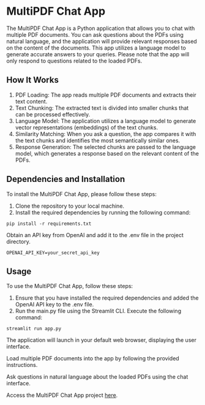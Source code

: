 <!DOCTYPE html>
<html>

<head>
    <meta charset="UTF-8">
    <title>Chat with PDFs App</title>
</head>

<body>
    <h1>MultiPDF Chat App</h1>
    <p>The MultiPDF Chat App is a Python application that allows you to chat with multiple PDF documents. You can ask questions about the PDFs using natural language, and the application will provide relevant responses based on the content of the documents. This app utilizes a language model to generate accurate answers to your queries. Please note that the app will only respond to questions related to the loaded PDFs.</p>

<h2>How It Works</h2>
    

<ol>
        <li>PDF Loading: The app reads multiple PDF documents and extracts their text content.</li>
        <li>Text Chunking: The extracted text is divided into smaller chunks that can be processed effectively.</li>
        <li>Language Model: The application utilizes a language model to generate vector representations (embeddings) of the text chunks.</li>
        <li>Similarity Matching: When you ask a question, the app compares it with the text chunks and identifies the most semantically similar ones.</li>
        <li>Response Generation: The selected chunks are passed to the language model, which generates a response based on the relevant content of the PDFs.</li>
</ol>

<h2>Dependencies and Installation</h2>
<p>To install the MultiPDF Chat App, please follow these steps:</p>

<ol>
        <li>Clone the repository to your local machine.</li>
        <li>Install the required dependencies by running the following command:</li>
</ol>

<pre><code>pip install -r requirements.txt</code></pre>

<p>Obtain an API key from OpenAI and add it to the .env file in the project directory.</p>

<pre><code>OPENAI_API_KEY=your_secret_api_key</code></pre>

<h2>Usage</h2>
<p>To use the MultiPDF Chat App, follow these steps:</p>

<ol>
        <li>Ensure that you have installed the required dependencies and added the OpenAI API key to the .env file.</li>
        <li>Run the main.py file using the Streamlit CLI. Execute the following command:</li>
</ol>

<pre><code>streamlit run app.py</code></pre>

<p>The application will launch in your default web browser, displaying the user interface.</p>

<p>Load multiple PDF documents into the app by following the provided instructions.</p>

<p>Ask questions in natural language about the loaded PDFs using the chat interface.</p>

<p>Access the MultiPDF Chat App project <a href="https://ozzychatpdfs.streamlit.app/">here</a>.</p>
</body>

</html>
